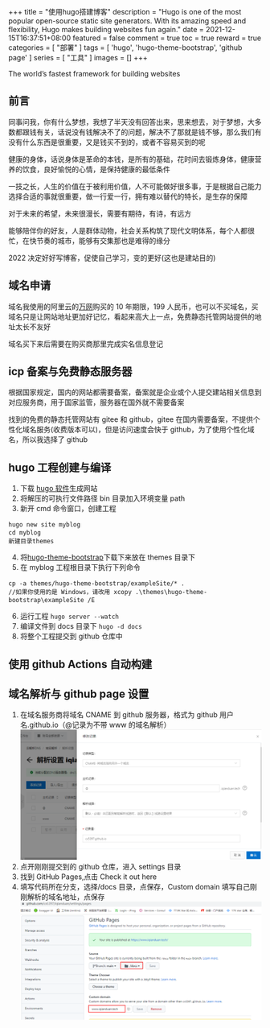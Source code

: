 +++
title = "使用hugo搭建博客"
description = "Hugo is one of the most popular open-source static site generators. With its amazing speed and flexibility, Hugo makes building websites fun again."
date = 2021-12-15T16:37:51+08:00
featured = false
comment = true
toc = true
reward = true
categories = [
  "部署"
]
tags = [
  'hugo',
  'hugo-theme-bootstrap',
  'github page'
]
series = [
  "工具"
]
images = []
+++

The world’s fastest framework for building websites

<!--more-->

## 前言

同事问我，你有什么梦想，我想了半天没有回答出来，思来想去，对于梦想，大多数都跟钱有关，话说没有钱解决不了的问题，解决不了那就是钱不够，那么我们有没有什么东西是很重要，又是钱买不到的，或者不容易买到的呢

健康的身体，话说身体是革命的本钱，是所有的基础，花时间去锻炼身体，健康营养的饮食，良好愉悦的心情，是保持健康的最低条件

一技之长，人生的价值在于被利用价值，人不可能做好很多事，于是根据自己能力选择合适的事就很重要，做一行爱一行，拥有难以替代的特长，是生存的保障

对于未来的希望，未来很漫长，需要有期待，有诗，有远方

能够陪伴你的好友，人是群体动物，社会关系构筑了现代文明体系，每个人都很忙，在快节奏的城市，能够有交集那也是难得的缘分

2022 决定好好写博客，促使自己学习，变的更好(这也是建站目的)

## 域名申请

域名我使用的阿里云的[万网](https://wanwang.aliyun.com/domain/)购买的 10 年期限，199 人民币，也可以不买域名，买域名只是让网站地址更加好记忆，看起来高大上一点，免费静态托管网站提供的地址太长不友好

域名买下来后需要在购买商那里完成实名信息登记

## icp 备案与免费静态服务器

根据国家规定，国内的网站都需要备案，备案就是企业或个人提交建站相关信息到对应服务商，用于国家监管，服务器在国外就不需要备案

找到的免费的静态托管网站有 gitee 和 github，gitee 在国内需要备案，不提供个性化域名服务(收费版本可以)，但是访问速度会快于 github，为了使用个性化域名，所以我选择了 github

## hugo 工程创建与编译

1. 下载 [hugo 软件](https://github.com/gohugoio/hugo/releases)生成网站
2. 将解压的可执行文件路径 bin 目录加入环境变量 path
3. 新开 cmd 命令窗口，创建工程

```
hugo new site myblog
cd myblog
新建目录themes
```

4. 将[hugo-theme-bootstrap](https://github.com/cx5397/hugo-theme-bootstrap)下载下来放在 themes 目录下
5. 在 myblog 工程根目录下执行下列命令

```
cp -a themes/hugo-theme-bootstrap/exampleSite/* .
//如果你使用的是 Windows，请改用 xcopy .\themes\hugo-theme-bootstrap\exampleSite /E
```

6. 运行工程 `hugo server --watch`
7. 编译文件到 docs 目录下 `hugo -d docs`
8. 将整个工程提交到 github 仓库中

## 使用 github Actions 自动构建

## 域名解析与 github page 设置

1. 在域名服务商将域名 CNAME 到 github 服务器，格式为 github 用户名.github.io（@记录为不带 www 的域名解析）
   ![域名解析](images/aliyun.png)
2. 点开刚刚提交到的 github 仓库，进入 settings 目录
3. 找到 GitHub Pages,点击 Check it out here
4. 填写代码所在分支，选择/docs 目录，点保存，Custom domain 填写自己刚刚解析的域名地址，点保存
   ![github page配置](images/page.png)
